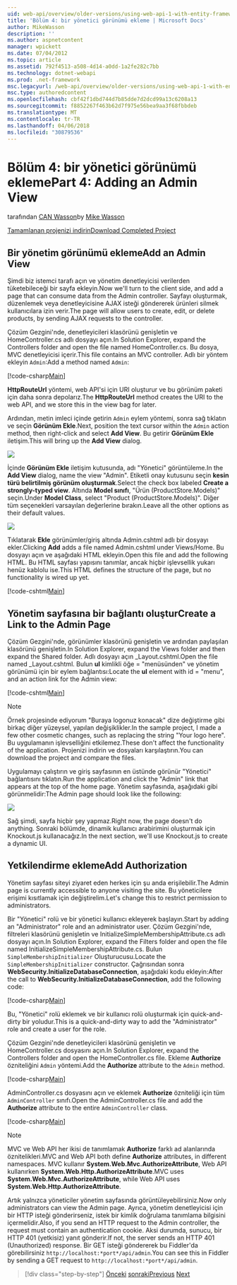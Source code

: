 ```yaml
---
uid: web-api/overview/older-versions/using-web-api-1-with-entity-framework-5/using-web-api-with-entity-framework-part-4
title: 'Bölüm 4: bir yönetici görünümü ekleme | Microsoft Docs'
author: MikeWasson
description: ''
ms.author: aspnetcontent
manager: wpickett
ms.date: 07/04/2012
ms.topic: article
ms.assetid: 792f4513-a508-4d14-a0dd-1a2fe282c7bb
ms.technology: dotnet-webapi
ms.prod: .net-framework
msc.legacyurl: /web-api/overview/older-versions/using-web-api-1-with-entity-framework-5/using-web-api-with-entity-framework-part-4
msc.type: authoredcontent
ms.openlocfilehash: cbf42f1dbd744d7b85dde7d2dcd99a13c6208a13
ms.sourcegitcommit: f8852267f463b62d7f975e56bea9aa3f68fbbdeb
ms.translationtype: MT
ms.contentlocale: tr-TR
ms.lasthandoff: 04/06/2018
ms.locfileid: "30879536"
---
```

<a name="part-4-adding-an-admin-view"></a><span data-ttu-id="79007-102">Bölüm 4: bir yönetici görünümü ekleme</span><span class="sxs-lookup"><span data-stu-id="79007-102">Part 4: Adding an Admin View</span></span>
====================
<span data-ttu-id="79007-103">tarafından [CAN Wasson](https://github.com/MikeWasson)</span><span class="sxs-lookup"><span data-stu-id="79007-103">by [Mike Wasson](https://github.com/MikeWasson)</span></span>

[<span data-ttu-id="79007-104">Tamamlanan projenizi indirin</span><span class="sxs-lookup"><span data-stu-id="79007-104">Download Completed Project</span></span>](http://code.msdn.microsoft.com/ASP-NET-Web-API-with-afa30545)

## <a name="add-an-admin-view"></a><span data-ttu-id="79007-105">Bir yönetim görünümü ekleme</span><span class="sxs-lookup"><span data-stu-id="79007-105">Add an Admin View</span></span>

<span data-ttu-id="79007-106">Şimdi biz istemci tarafı açın ve yönetim denetleyicisi verilerden tüketebileceği bir sayfa ekleyin.</span><span class="sxs-lookup"><span data-stu-id="79007-106">Now we'll turn to the client side, and add a page that can consume data from the Admin controller.</span></span> <span data-ttu-id="79007-107">Sayfayı oluşturmak, düzenlemek veya denetleyicisine AJAX isteği göndererek ürünleri silmek kullanıcılara izin verir.</span><span class="sxs-lookup"><span data-stu-id="79007-107">The page will allow users to create, edit, or delete products, by sending AJAX requests to the controller.</span></span>

<span data-ttu-id="79007-108">Çözüm Gezgini'nde, denetleyicileri klasörünü genişletin ve HomeController.cs adlı dosyayı açın.</span><span class="sxs-lookup"><span data-stu-id="79007-108">In Solution Explorer, expand the Controllers folder and open the file named HomeController.cs.</span></span> <span data-ttu-id="79007-109">Bu dosya, MVC denetleyicisi içerir.</span><span class="sxs-lookup"><span data-stu-id="79007-109">This file contains an MVC controller.</span></span> <span data-ttu-id="79007-110">Adlı bir yöntem ekleyin `Admin`:</span><span class="sxs-lookup"><span data-stu-id="79007-110">Add a method named `Admin`:</span></span>

[!code-csharp[Main](using-web-api-with-entity-framework-part-4/samples/sample1.cs)]

<span data-ttu-id="79007-111">**HttpRouteUrl** yöntemi, web API'si için URI oluşturur ve bu görünüm paketi için daha sonra depolarız.</span><span class="sxs-lookup"><span data-stu-id="79007-111">The **HttpRouteUrl** method creates the URI to the web API, and we store this in the view bag for later.</span></span>

<span data-ttu-id="79007-112">Ardından, metin imleci içinde getirin `Admin` eylem yöntemi, sonra sağ tıklatın ve seçin **Görünüm Ekle**.</span><span class="sxs-lookup"><span data-stu-id="79007-112">Next, position the text cursor within the `Admin` action method, then right-click and select **Add View**.</span></span> <span data-ttu-id="79007-113">Bu getirir **Görünüm Ekle** iletişim.</span><span class="sxs-lookup"><span data-stu-id="79007-113">This will bring up the **Add View** dialog.</span></span>

![](using-web-api-with-entity-framework-part-4/_static/image1.png)

<span data-ttu-id="79007-114">İçinde **Görünüm Ekle** iletişim kutusunda, adı "Yönetici" görüntüleme.</span><span class="sxs-lookup"><span data-stu-id="79007-114">In the **Add View** dialog, name the view "Admin".</span></span> <span data-ttu-id="79007-115">Etiketli onay kutusunu seçin **kesin türü belirtilmiş görünüm oluşturmak**.</span><span class="sxs-lookup"><span data-stu-id="79007-115">Select the check box labeled **Create a strongly-typed view**.</span></span> <span data-ttu-id="79007-116">Altında **Model sınıfı**, "Ürün (ProductStore.Models)" seçin.</span><span class="sxs-lookup"><span data-stu-id="79007-116">Under **Model Class**, select "Product (ProductStore.Models)".</span></span> <span data-ttu-id="79007-117">Diğer tüm seçenekleri varsayılan değerlerine bırakın.</span><span class="sxs-lookup"><span data-stu-id="79007-117">Leave all the other options as their default values.</span></span>

![](using-web-api-with-entity-framework-part-4/_static/image2.png)

<span data-ttu-id="79007-118">Tıklatarak **Ekle** görünümler/giriş altında Admin.cshtml adlı bir dosyayı ekler.</span><span class="sxs-lookup"><span data-stu-id="79007-118">Clicking **Add** adds a file named Admin.cshtml under Views/Home.</span></span> <span data-ttu-id="79007-119">Bu dosyayı açın ve aşağıdaki HTML ekleyin.</span><span class="sxs-lookup"><span data-stu-id="79007-119">Open this file and add the following HTML.</span></span> <span data-ttu-id="79007-120">Bu HTML sayfası yapısını tanımlar, ancak hiçbir işlevsellik yukarı henüz kablolu ise.</span><span class="sxs-lookup"><span data-stu-id="79007-120">This HTML defines the structure of the page, but no functionality is wired up yet.</span></span>

[!code-cshtml[Main](using-web-api-with-entity-framework-part-4/samples/sample2.cshtml)]

## <a name="create-a-link-to-the-admin-page"></a><span data-ttu-id="79007-121">Yönetim sayfasına bir bağlantı oluştur</span><span class="sxs-lookup"><span data-stu-id="79007-121">Create a Link to the Admin Page</span></span>

<span data-ttu-id="79007-122">Çözüm Gezgini'nde, görünümler klasörünü genişletin ve ardından paylaşılan klasörünü genişletin.</span><span class="sxs-lookup"><span data-stu-id="79007-122">In Solution Explorer, expand the Views folder and then expand the Shared folder.</span></span> <span data-ttu-id="79007-123">Adlı dosyayı açın \_Layout.cshtml.</span><span class="sxs-lookup"><span data-stu-id="79007-123">Open the file named \_Layout.cshtml.</span></span> <span data-ttu-id="79007-124">Bulun **ul** kimlikli öğe = "menüsünden" ve yönetim görünümü için bir eylem bağlantısı:</span><span class="sxs-lookup"><span data-stu-id="79007-124">Locate the **ul** element with id = "menu", and an action link for the Admin view:</span></span>

[!code-cshtml[Main](using-web-api-with-entity-framework-part-4/samples/sample3.cshtml)]

> [!NOTE]
> <span data-ttu-id="79007-125">Örnek projesinde ediyorum "Buraya logonuz konacak" dize değiştirme gibi birkaç diğer yüzeysel, yapılan değişiklikler.</span><span class="sxs-lookup"><span data-stu-id="79007-125">In the sample project, I made a few other cosmetic changes, such as replacing the string "Your logo here".</span></span> <span data-ttu-id="79007-126">Bu uygulamanın işlevselliğini etkilemez.</span><span class="sxs-lookup"><span data-stu-id="79007-126">These don't affect the functionality of the application.</span></span> <span data-ttu-id="79007-127">Projenizi indirin ve dosyaları karşılaştırın.</span><span class="sxs-lookup"><span data-stu-id="79007-127">You can download the project and compare the files.</span></span>


<span data-ttu-id="79007-128">Uygulamayı çalıştırın ve giriş sayfasının en üstünde görünür "Yönetici" bağlantısını tıklatın.</span><span class="sxs-lookup"><span data-stu-id="79007-128">Run the application and click the "Admin" link that appears at the top of the home page.</span></span> <span data-ttu-id="79007-129">Yönetim sayfasında, aşağıdaki gibi görünmelidir:</span><span class="sxs-lookup"><span data-stu-id="79007-129">The Admin page should look like the following:</span></span>

![](using-web-api-with-entity-framework-part-4/_static/image3.png)

<span data-ttu-id="79007-130">Sağ şimdi, sayfa hiçbir şey yapmaz.</span><span class="sxs-lookup"><span data-stu-id="79007-130">Right now, the page doesn't do anything.</span></span> <span data-ttu-id="79007-131">Sonraki bölümde, dinamik kullanıcı arabirimini oluşturmak için Knockout.js kullanacağız.</span><span class="sxs-lookup"><span data-stu-id="79007-131">In the next section, we'll use Knockout.js to create a dynamic UI.</span></span>

## <a name="add-authorization"></a><span data-ttu-id="79007-132">Yetkilendirme ekleme</span><span class="sxs-lookup"><span data-stu-id="79007-132">Add Authorization</span></span>

<span data-ttu-id="79007-133">Yönetim sayfası siteyi ziyaret eden herkes için şu anda erişilebilir.</span><span class="sxs-lookup"><span data-stu-id="79007-133">The Admin page is currently accessible to anyone visiting the site.</span></span> <span data-ttu-id="79007-134">Bu yöneticilere erişimi kısıtlamak için değiştirelim.</span><span class="sxs-lookup"><span data-stu-id="79007-134">Let's change this to restrict permission to administrators.</span></span>

<span data-ttu-id="79007-135">Bir "Yönetici" rolü ve bir yönetici kullanıcı ekleyerek başlayın.</span><span class="sxs-lookup"><span data-stu-id="79007-135">Start by adding an "Administrator" role and an administrator user.</span></span> <span data-ttu-id="79007-136">Çözüm Gezgini'nde, filtreleri klasörünü genişletin ve InitializeSimpleMembershipAttribute.cs adlı dosyayı açın.</span><span class="sxs-lookup"><span data-stu-id="79007-136">In Solution Explorer, expand the Filters folder and open the file named InitializeSimpleMembershipAttribute.cs.</span></span> <span data-ttu-id="79007-137">Bulun `SimpleMembershipInitializer` Oluşturucusu.</span><span class="sxs-lookup"><span data-stu-id="79007-137">Locate the `SimpleMembershipInitializer` constructor.</span></span> <span data-ttu-id="79007-138">Çağrısından sonra **WebSecurity.InitializeDatabaseConnection**, aşağıdaki kodu ekleyin:</span><span class="sxs-lookup"><span data-stu-id="79007-138">After the call to **WebSecurity.InitializeDatabaseConnection**, add the following code:</span></span>

[!code-csharp[Main](using-web-api-with-entity-framework-part-4/samples/sample4.cs)]

<span data-ttu-id="79007-139">Bu, "Yönetici" rolü eklemek ve bir kullanıcı rolü oluşturmak için quick-and-dirty bir yoludur.</span><span class="sxs-lookup"><span data-stu-id="79007-139">This is a quick-and-dirty way to add the "Administrator" role and create a user for the role.</span></span>

<span data-ttu-id="79007-140">Çözüm Gezgini'nde denetleyicileri klasörünü genişletin ve HomeController.cs dosyasını açın.</span><span class="sxs-lookup"><span data-stu-id="79007-140">In Solution Explorer, expand the Controllers folder and open the HomeController.cs file.</span></span> <span data-ttu-id="79007-141">Ekleme **Authorize** özniteliğini `Admin` yöntemi.</span><span class="sxs-lookup"><span data-stu-id="79007-141">Add the **Authorize** attribute to the `Admin` method.</span></span>

[!code-csharp[Main](using-web-api-with-entity-framework-part-4/samples/sample5.cs)]

<span data-ttu-id="79007-142">AdminController.cs dosyasını açın ve eklemek **Authorize** özniteliği için tüm `AdminController` sınıfı.</span><span class="sxs-lookup"><span data-stu-id="79007-142">Open the AdminController.cs file and add the **Authorize** attribute to the entire `AdminController` class.</span></span>

[!code-csharp[Main](using-web-api-with-entity-framework-part-4/samples/sample6.cs)]

> [!NOTE]
> <span data-ttu-id="79007-143">MVC ve Web API her ikisi de tanımlamak **Authorize** farklı ad alanlarında öznitelikleri.</span><span class="sxs-lookup"><span data-stu-id="79007-143">MVC and Web API both define **Authorize** attributes, in different namespaces.</span></span> <span data-ttu-id="79007-144">MVC kullanır **System.Web.Mvc.AuthorizeAttribute**, Web API kullanırken **System.Web.Http.AuthorizeAttribute**.</span><span class="sxs-lookup"><span data-stu-id="79007-144">MVC uses **System.Web.Mvc.AuthorizeAttribute**, while Web API uses **System.Web.Http.AuthorizeAttribute**.</span></span>


<span data-ttu-id="79007-145">Artık yalnızca yöneticiler yönetim sayfasında görüntüleyebilirsiniz.</span><span class="sxs-lookup"><span data-stu-id="79007-145">Now only administrators can view the Admin page.</span></span> <span data-ttu-id="79007-146">Ayrıca, yönetim denetleyicisi için bir HTTP isteği gönderirseniz, istek bir kimlik doğrulama tanımlama bilgisini içermelidir.</span><span class="sxs-lookup"><span data-stu-id="79007-146">Also, if you send an HTTP request to the Admin controller, the request must contain an authentication cookie.</span></span> <span data-ttu-id="79007-147">Aksi durumda, sunucu, bir HTTP 401 (yetkisiz) yanıt gönderir.</span><span class="sxs-lookup"><span data-stu-id="79007-147">If not, the server sends an HTTP 401 (Unauthorized) response.</span></span> <span data-ttu-id="79007-148">Bir GET isteği göndererek bu Fiddler'da görebilirsiniz `http://localhost:*port*/api/admin`.</span><span class="sxs-lookup"><span data-stu-id="79007-148">You can see this in Fiddler by sending a GET request to `http://localhost:*port*/api/admin`.</span></span>

> [!div class="step-by-step"]
> <span data-ttu-id="79007-149">[Önceki](using-web-api-with-entity-framework-part-3.md)
> [sonraki](using-web-api-with-entity-framework-part-5.md)</span><span class="sxs-lookup"><span data-stu-id="79007-149">[Previous](using-web-api-with-entity-framework-part-3.md)
[Next](using-web-api-with-entity-framework-part-5.md)</span></span>
